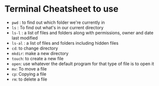 # Terminal Cheatsheet to use

* `pwd` : to find out which folder we're currently in
* `ls` : To find out what's in our current directory
* `ls-l` : a list of files and folders along with permissions, owner and date last  modified
* `ls-al` :   a list of files and folders including hidden files
* `cd`: to change directory
* `mkdir`: make a new directory
* `touch`: to create a new file
* `open`: use whatever the default program for that type of file is to open it
* `mv`: To move a file
* `cp`:  Copying a file
* `rm`: to delete a file
